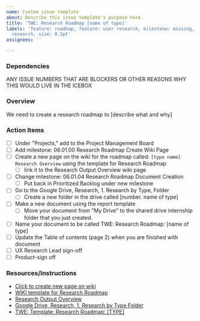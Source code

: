 ```yaml
---
name: Custom issue template
about: Describe this issue template's purpose here.
title: 'TWE: Research Roadmap [name of type]'
labels: 'feature: roadmap, feature: user research, milestone: missing, role: UI/UX
  research, size: 0.5pt'
assignees: ''

---
```


### Dependencies
ANY ISSUE NUMBERS THAT ARE BLOCKERS OR OTHER REASONS WHY THIS WOULD LIVE IN THE ICEBOX

### Overview
We need to create a research roadmap to [describe what and why]

### Action Items
- [ ] Under "Projects," add to the Project Management Board
- [ ] Add milestone: 06.01.00 Research Roadmap Create Wiki Page
- [ ] Create a new page on the wiki for the roadmap called: `[type name] Research Overview` using the template for Research Roadmap
  - [ ] link it to the Research Output Overview wiki page
- [ ] Change milestone: 06.01.04 Research Roadmap Document Creation
  - [ ] Put back in Prioritized Backlog under new milestone
- [ ] Go to the Google Drive, Research, 1. Research by Type, Folder
   - [ ] Create a new folder in the drive called [number. name of type]
- [ ] Make a new document using the report template 
  - [ ] Move your document from "My Drive" to the shared drive internship folder that you just created.
- [ ] Name your document to be called TWE: Research Roadmap: [name of type] 
- [ ] Update the Table of contents (page 2) when you are finished with document
- [ ] UX Research Lead sign-off
- [ ] Product-sign off

### Resources/Instructions
- [Click to create new page on wiki](https://github.com/hackforla/internship/wiki/_new)
- [WIKI template for Research Roadmap](https://github.com/hackforla/internship/wiki/research-roadmap-wiki-template)
- [Research Output Overview](https://github.com/hackforla/internship/wiki/Research-Output-Overview)
-  [Google Drive, Research, 1. Research by Type Folder](https://drive.google.com/drive/folders/1f5Qgq-ikT_UwcgRBuoBamqY0Wacsg9f5)
- [TWE: Template: Research Roadmap: [TYPE]](https://docs.google.com/document/d/1_4ihjsfKFiRNEZQnlihhRMYwPaM7WoSZNauY3GTbdpI/template/preview)
